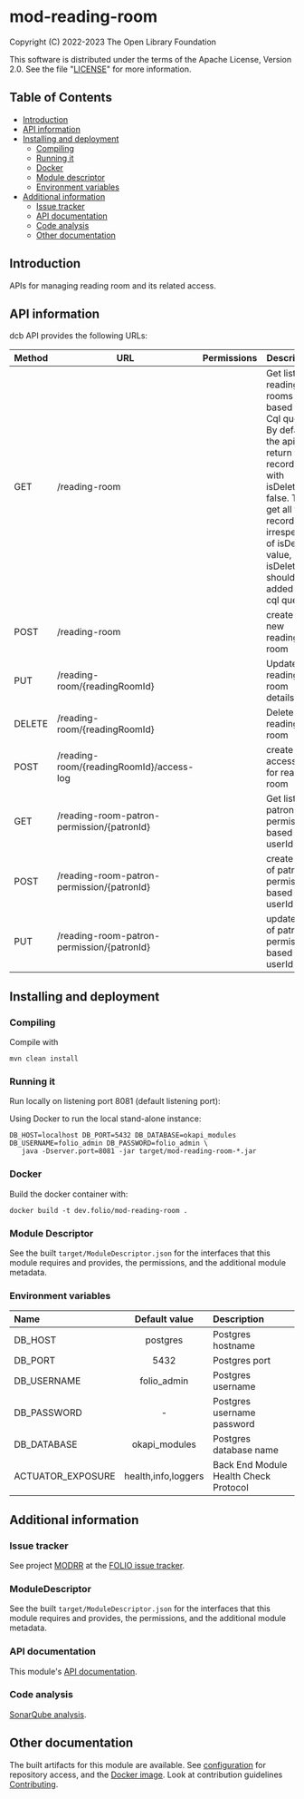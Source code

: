 # mod-reading-room

Copyright (C) 2022-2023 The Open Library Foundation

This software is distributed under the terms of the Apache License,
Version 2.0. See the file "[LICENSE](LICENSE)" for more information.

## Table of Contents

- [Introduction](#introduction)
- [API information](#api-information)
- [Installing and deployment](#installing-and-deployment)
  - [Compiling](#compiling)
  - [Running it](#running-it)
  - [Docker](#docker)
  - [Module descriptor](#module-descriptor)
  - [Environment variables](#environment-variables)
- [Additional information](#Additional-information)
  - [Issue tracker](#issue-tracker)
  - [API documentation](#api-documentation)
  - [Code analysis](#code-analysis)
  - [Other documentation](#other-documentation)

## Introduction

APIs for managing reading room and its related access.

## API information

dcb API provides the following URLs:

| Method | URL                                             | Permissions | Description                                                                                                                                                                                                         |
|--------|-------------------------------------------------|-------------|---------------------------------------------------------------------------------------------------------------------------------------------------------------------------------------------------------------------|
| GET    | /reading-room                                   |             | Get list of reading rooms based on Cql query. By default, the api only return the records with isDeleted = false. To get all the records irrespective of isDeleted value, isDeleted=* should be added in cql query. |
| POST   | /reading-room                                   |             | create a new reading room                                                                                                                                                                                           |
| PUT    | /reading-room/{readingRoomId}                   |             | Update reading room details                                                                                                                                                                                         |
| DELETE | /reading-room/{readingRoomId}                   |             | Delete reading room                                                                                                                                                                                                 |
| POST   | /reading-room/{readingRoomId}/access-log        |             | create a access log for reading room                                                                                                                                                                                |
| GET    | /reading-room-patron-permission/{patronId}      |             | Get list of patron permissions based on userId                                                                                                                                                                      |
| POST   | /reading-room-patron-permission/{patronId}      |             | create list of patron permissions based on userId                                                                                                                                                                   |
| PUT    | /reading-room-patron-permission/{patronId}      |             | update list of patron permissions based on userId                                                                                                                                                                   |

## Installing and deployment

### Compiling

Compile with
```shell
mvn clean install
```

### Running it

Run locally on listening port 8081 (default listening port):

Using Docker to run the local stand-alone instance:

```shell
DB_HOST=localhost DB_PORT=5432 DB_DATABASE=okapi_modules DB_USERNAME=folio_admin DB_PASSWORD=folio_admin \
   java -Dserver.port=8081 -jar target/mod-reading-room-*.jar
```

### Docker

Build the docker container with:

```shell
docker build -t dev.folio/mod-reading-room .
```

### Module Descriptor

See the built `target/ModuleDescriptor.json` for the interfaces that this module
requires and provides, the permissions, and the additional module metadata.

### Environment variables

| Name                   |    Default value    | Description                                                                                                                                                                |
|:-----------------------|:-------------------:|:---------------------------------------------------------------------------------------------------------------------------------------------------------------------------|
| DB_HOST                |      postgres       | Postgres hostname                                                                                                                                                          |
| DB_PORT                |        5432         | Postgres port                                                                                                                                                              |
| DB_USERNAME            |     folio_admin     | Postgres username                                                                                                                                                          |
| DB_PASSWORD            |          -          | Postgres username password                                                                                                                                                 |
| DB_DATABASE            |    okapi_modules    | Postgres database name                                                                                                                                                     |
| ACTUATOR\_EXPOSURE     | health,info,loggers | Back End Module Health Check Protocol                                                                                                                                      |
## Additional information

### Issue tracker

See project [MODRR](https://folio-org.atlassian.net/browse/UXPROD-4663)
at the [FOLIO issue tracker](https://dev.folio.org/guidelines/issue-tracker).

### ModuleDescriptor

See the built `target/ModuleDescriptor.json` for the interfaces that this module
requires and provides, the permissions, and the additional module metadata.

### API documentation

This module's [API documentation](https://dev.folio.org/reference/api/#mod-reading-room).

### Code analysis

[SonarQube analysis](https://sonarcloud.io/project/overview?id=org.folio:mod-reading-room).

## Other documentation

The built artifacts for this module are available.
See [configuration](https://dev.folio.org/download/artifacts) for repository access,
and the [Docker image](https://hub.docker.com/r/folioci/mod-reading-room). Look at contribution guidelines [Contributing](https://dev.folio.org/guidelines/contributing).
